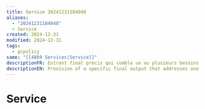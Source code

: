 ```yaml
---
title: Service 20241231184048
aliases:
  - "20241231184048"
  - Service
created: 2024-12-31
modified: 2024-12-31
tags:
  - gcpolicy
same: "[[4869 Services|Service]]"
descriptionFR: Extrant final précis qui comble un ou plusieurs besoins d’un bénéficiaire visé et qui contribue à l’obtention d’un résultat.
descriptionEN: Provision of a specific final output that addresses one or more needs of an intended recipient and contributes to the achievement of an outcome.
---
```

# Service
